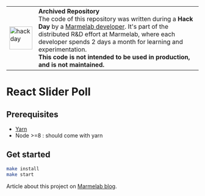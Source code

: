 <table>
        <tr>
            <td><img width="60" src="https://cdnjs.cloudflare.com/ajax/libs/octicons/8.5.0/svg/beaker.svg" alt="hackday" /></td>
            <td><strong>Archived Repository</strong><br />
                    The code of this repository was written during a <strong>Hack Day</strong> by a <a href="https://marmelab.com/en/jobs">Marmelab developer</a>. It's part of the distributed R&D effort at Marmelab, where each developer spends 2 days a month for learning and experimentation.<br />
        <strong>This code is not intended to be used in production, and is not maintained.</strong>
        </td>
        </tr>
</table>

# React Slider Poll

## Prerequisites

- [Yarn](https://yarnpkg.com/lang/en/docs/install/)
- Node >=8 : should come with yarn

## Get started

``` sh
make install
make start
```

Article about this project on [Marmelab blog](https://marmelab.com/en/blog).
